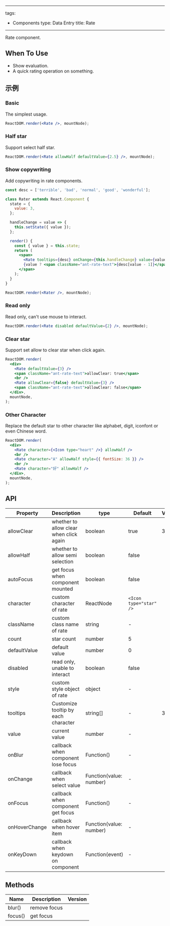 ---
tags:
  - Components
type: Data Entry
title: Rate
------

Rate component.

## When To Use

*   Show evaluation.
*   A quick rating operation on something.

## 示例

### Basic

The simplest usage.

```jsx live
ReactDOM.render(<Rate />, mountNode);
```

### Half star

Support select half star.

```jsx live
ReactDOM.render(<Rate allowHalf defaultValue={2.5} />, mountNode);
```

### Show copywriting

Add copywriting in rate components.

```jsx live
const desc = ['terrible', 'bad', 'normal', 'good', 'wonderful'];

class Rater extends React.Component {
  state = {
    value: 3,
  };

  handleChange = value => {
    this.setState({ value });
  };

  render() {
    const { value } = this.state;
    return (
      <span>
        <Rate tooltips={desc} onChange={this.handleChange} value={value} />
        {value ? <span className="ant-rate-text">{desc[value - 1]}</span> : ''}
      </span>
    );
  }
}

ReactDOM.render(<Rater />, mountNode);
```

### Read only

Read only, can't use mouse to interact.

```jsx live
ReactDOM.render(<Rate disabled defaultValue={2} />, mountNode);
```

### Clear star

Support set allow to clear star when click again.

```jsx live
ReactDOM.render(
  <div>
    <Rate defaultValue={3} />
    <span className="ant-rate-text">allowClear: true</span>
    <br />
    <Rate allowClear={false} defaultValue={3} />
    <span className="ant-rate-text">allowClear: false</span>
  </div>,
  mountNode,
);
```

### Other Character

Replace the default star to other character like alphabet, digit, iconfont or even Chinese word.

```jsx live
ReactDOM.render(
  <div>
    <Rate character={<Icon type="heart" />} allowHalf />
    <br />
    <Rate character="A" allowHalf style={{ fontSize: 36 }} />
    <br />
    <Rate character="好" allowHalf />
  </div>,
  mountNode,
);
```

## API

| Property | Description | type | Default | Version |
| --- | --- | --- | --- | --- |
| allowClear | whether to allow clear when click again | boolean | true | 3.1.0 |
| allowHalf | whether to allow semi selection | boolean | false |  |
| autoFocus | get focus when component mounted | boolean | false |  |
| character | custom character of rate | ReactNode | `<Icon type="star" />` |  |
| className | custom class name of rate | string | - |  |
| count | star count | number | 5 |  |
| defaultValue | default value | number | 0 |  |
| disabled | read only, unable to interact | boolean | false |  |
| style | custom style object of rate | object | - |  |
| tooltips | Customize tooltip by each character | string\[] | - | 3.12.0 |
| value | current value | number | - |  |
| onBlur | callback when component lose focus | Function() | - |  |
| onChange | callback when select value | Function(value: number) | - |  |
| onFocus | callback when component get focus | Function() | - |  |
| onHoverChange | callback when hover item | Function(value: number) | - |  |
| onKeyDown | callback when keydown on component | Function(event) | - |  |

## Methods

| Name    | Description  | Version |
| ------- | --- | ------- |
| blur()  | remove focus |         |
| focus() | get focus    |         |

